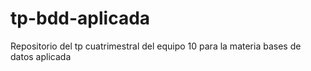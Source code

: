 # tp-bdd-aplicada
Repositorio del tp cuatrimestral del equipo 10 para la materia bases de datos aplicada
